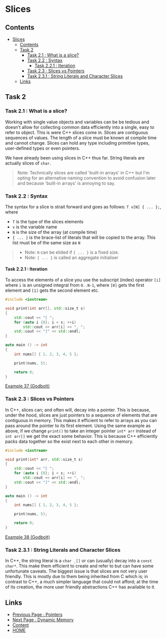 # Slices

## Contents

- [Slices](#slices)
  - [Contents](#contents)
  - [Task 2](#task-2)
    - [Task 2.1 : What is a slice?](#task-21--what-is-a-slice)
    - [Task 2.2 : Syntax](#task-22--syntax)
      - [Task 2.2.1 :  Iteration](#task-221---iteration)
    - [Task 2.3 : Slices vs Pointers](#task-23--slices-vs-pointers)
    - [Task 2.3.1 : String Literals and Character Slices](#task-231--string-literals-and-character-slices)
  - [Links](#links)

## Task 2

### Task 2.1 : What is a slice?

Working with single value objects and variables can be be tedious and doesn't allow for collecting common data efficiently into a single, easy to refer to object. This is were C++ slices come in. Slices are contiguous sequences of values. The length of a slice must be known at compile time and cannot change. Slices can hold any type including primitive types, user-defined types or even pointers.

We have already been using slices in C++ thus far. String literals are actually slices of `char`.

> Note: Technically slices are called 'built-in arrays' in C++ but I'm opting for an alternative naming convention to avoid confusion later and because 'built-in arrays' is annoying to say.

### Task 2.2 : Syntax

The syntax for a slice is strait forward and goes as follows: `T v[N] { ... };`, where

- `T` is the type of the slices elements
- `v` is the variable name
- `N` is the size of the array (at compile time)
- `{ ... }` is the brace-list of literals that will be copied to the array. This list must be of the same size as `N`

> - Note: `N` can be elided if `{ ... }` is a fixed size.
> - Note: `{ ... }` is called an aggregate initialiser

#### Task 2.2.1 :  Iteration

To access the elements of a slice you use the subscript (index) operator `[i]` where `i` is an unsigned integral from `0..N-1`, where `[0]` gets the first element and `[1]` gets the second element etc.

```cxx
#include <iostream>

void print(int arr[], std::size_t s)
{
    std::cout << "[ ";
    for (auto i {0}; i < s; ++i)
        std::cout << arr[i] << ", ";
    std::cout << "]" << std::endl;
}

auto main () -> int
{
    int nums[] { 1, 2, 3, 4, 5 };

    print(nums, 5);

    return 0;
}
```

[Example 37 (Godbolt)](https://www.godbolt.org/z/eGs9PTvfb)

### Task 2.3 : Slices vs Pointers

In C++, slices can; and often will, decay into a pointer. This is because, under the hood, slices are just pointers to a sequence of elements that are contiguous in memory. This makes it efficient to refer to arrays as you can pass around the pointer to its first element. Using the same example as above, if we change `print()` to take an integer pointer `int* arr` instead of `int arr[]` we get the exact some behavior. This is because C++ efficiently packs data together so the exist next to each other in memory.

```cxx
#include <iostream>

void print(int* arr, std::size_t s)
{
    std::cout << "[ ";
    for (auto i {0}; i < s; ++i)
        std::cout << arr[i] << ", ";
    std::cout << "]" << std::endl;
}

auto main () -> int
{
    int nums[] { 1, 2, 3, 4, 5 };

    print(nums, 5);

    return 0;
}
```

[Example 38 (Godbolt)](https://www.godbolt.org/z/r7or3x7Tj)

### Task 2.3.1 : String Literals and Character Slices

In C++, the string literal is a `char _[]` or can (usually) decay into a `const char*`. This make them efficient to create and refer to but can have some unfortunate caveats. The biggest issue is that slices are not very user friendly. This is mostly due to them being inherited from C which is; in contrast to C++, a much simpler language that could not afford; at the time of its creation, the more user friendly abstractions C++ has available to it.

## Links

- [Previous Page : Pointers](/content/part3/tasks/pointers.md)
- [Next Page : Dynamic Memory](/content/part3/tasks/memory.md)
- [Content](/content/README.md)
- [HOME](/README.md)
